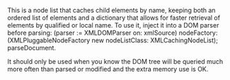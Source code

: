 This is a node list that caches child elements by name, keeping both an ordered list of elements and a dictionary that allows for faster retrieval of elements by qualified or local name. To use it, inject it into a DOM parser before parsing:
	(parser := XMLDOMParser on: xmlSource)
		nodeFactory:
			(XMLPluggableNodeFactory new
				nodeListClass: XMLCachingNodeList);
		parseDocument.

It should only be used when you know the DOM tree will be queried much more often than parsed or modified and the extra memory use is OK.